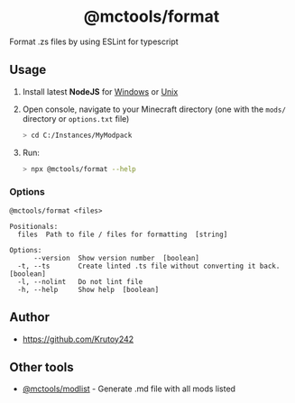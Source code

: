 <h1 align="center">@mctools/format</h1>

Format .zs files by using ESLint for typescript

<!-- extended_desc --><!-- /extended_desc -->

## Usage

1. Install latest **NodeJS** for [Windows](https://nodejs.org/en/download/current/) or [Unix](https://nodejs.org/en/download/package-manager/)

2. Open console, navigate to your Minecraft directory (one with the `mods/` directory or `options.txt` file)
   ```sh
   > cd C:/Instances/MyModpack
   ```

3. Run:
    ```sh
    > npx @mctools/format --help
    ```

### Options

```shell
@mctools/format <files>

Positionals:
  files  Path to file / files for formatting  [string]

Options:
      --version  Show version number  [boolean]
  -t, --ts       Create linted .ts file without converting it back.  [boolean]
  -l, --nolint   Do not lint file
  -h, --help     Show help  [boolean]
```

## Author

* https://github.com/Krutoy242

## Other tools


* [@mctools/modlist](https://github.com/Krutoy242/mc-tools/tree/master/packages/modlist) - Generate .md file with all mods listed
